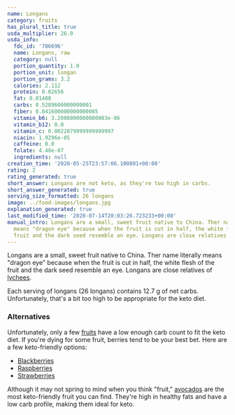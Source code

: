```yaml
---
name: Longans
category: fruits
has_plural_title: true
usda_multiplier: 26.0
usda_info:
  fdc_id: '786696'
  name: Longans, raw
  category: null
  portion_quantity: 1.0
  portion_unit: longan
  portion_grams: 3.2
  calories: 2.112
  protein: 0.02656
  fat: 0.01408
  carbs: 0.5289600000000001
  fiber: 0.041600000000000005
  vitamin_b6: 3.2000000000000003e-06
  vitamin_b12: 0.0
  vitamin_c: 0.0022879999999999997
  niacin: 1.9296e-05
  caffeine: 0.0
  folate: 4.48e-07
  ingredients: null
creation_time: '2020-05-25T23:57:06.100801+00:00'
rating: 2
rating_generated: true
short_answer: Longans are not keto, as they're too high in carbs.
short_answer_generated: true
serving_size_formatted: 26 longans
image: ../food-images/longans.jpg
explanation_generated: true
last_modified_time: '2020-07-14T20:03:26.723233+00:00'
manual_intro: Longans are a small, sweet fruit native to China. Ther name literally
  means "dragon eye" because when the fruit is cut in half, the white flesh of the
  fruit and the dark seed resemble an eye. Longans are close relatives of [lychees](/lychee).
---
```

Longans are a small, sweet fruit native to China. Ther name literally means "dragon eye" because when the fruit is cut in half, the white flesh of the fruit and the dark seed resemble an eye. Longans are close relatives of [lychees](/lychee).

Each serving of longans (26 longans) contains 12.7 g of net carbs. Unfortunately, that's a bit too high to be appropriate for the keto diet.

### Alternatives

Unfortunately, only a few [fruits](/category/fruits) have a low enough carb count to fit the keto diet. If you're dying for some fruit, berries tend to be your best bet. Here are a few keto-friendly options:

- [Blackberries](/blackberries)
- [Raspberries](/raspberries)
- [Strawberries](/strawberries)

Although it may not spring to mind when you think "fruit," [avocados](/avocados) are the most keto-friendly fruit you can find. They're high in healthy fats and have a low carb profile, making them ideal for keto.
